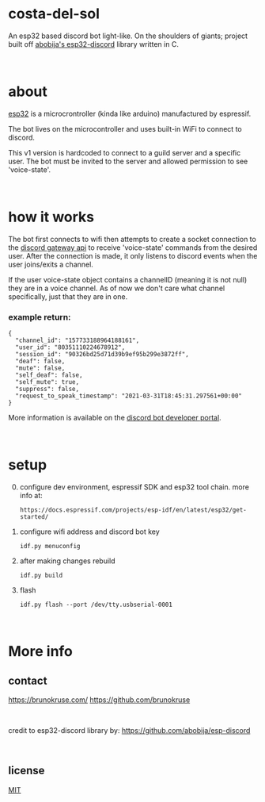 # costa-del-sol

An esp32 based discord bot light-like. On the shoulders of giants; project built off [abobija's esp32-discord](https://github.com/abobija/esp-discord) library written in C.

<br>

# about
[esp32](https://www.espressif.com/en/products/modules/esp32) is a microcrontroller (kinda like arduino) manufactured by espressif.

The bot lives on the microcontroller and uses built-in WiFi to connect to discord.

This v1 version is hardcoded to connect to a guild server and a specific user. The bot must be invited to the server and allowed permission to see 'voice-state'. 

<br>

#  how it works

The bot first connects to wifi then attempts to create a socket connection to the [discord gateway api](https://discord.com/developers/docs/topics/gateway) to receive 'voice-state' commands from the desired user. After the connection is made, it only listens to discord events when the user joins/exits a channel.

If the user voice-state object contains a channelID (meaning it is not null) they are in a voice channel. As of now we don't care what channel specifically, just that they are in one.

### example return:
```
{
  "channel_id": "157733188964188161",
  "user_id": "80351110224678912",
  "session_id": "90326bd25d71d39b9ef95b299e3872ff",
  "deaf": false,
  "mute": false,
  "self_deaf": false,
  "self_mute": true,
  "suppress": false,
  "request_to_speak_timestamp": "2021-03-31T18:45:31.297561+00:00"
}
```

More information is available on the [discord bot developer portal](https://discord.com/developers/docs/intro). 

<br>

# setup

0. configure dev environment, espressif SDK and esp32 tool chain. more info at:

    `https://docs.espressif.com/projects/esp-idf/en/latest/esp32/get-started/`


1. configure wifi address and discord bot key

    `idf.py menuconfig`


2. after making changes rebuild

    `idf.py build`

3. flash

    `idf.py flash --port /dev/tty.usbserial-0001`

<br>

# More info

## contact
https://brunokruse.com/
https://github.com/brunokruse

<br>

credit to esp32-discord library by:
https://github.com/abobija/esp-discord

<br>

## license
[MIT](https://opensource.org/licenses/MIT)

